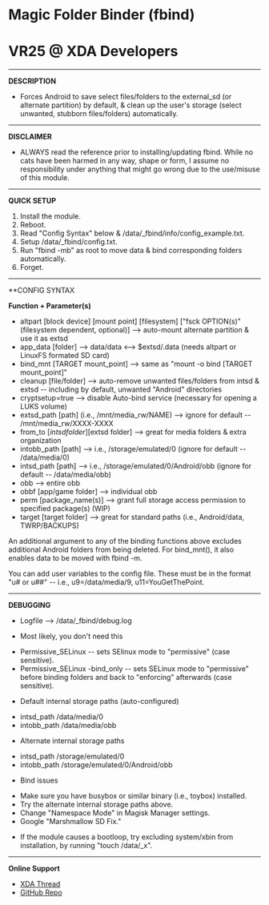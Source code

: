 # Magic Folder Binder (fbind)     
# VR25 @ XDA Developers

***
**DESCRIPTION**
- Forces Android to save select files/folders to the external_sd (or alternate partition) by default, & clean up the user's storage (select unwanted, stubborn files/folders) automatically.


***
**DISCLAIMER**
- ALWAYS read the reference prior to installing/updating fbind. While no cats have been harmed in any way, shape or form, I assume no responsibility under anything that might go wrong due to the use/misuse of this module. 


***
**QUICK SETUP**
1. Install the module.
2. Reboot.
3. Read "Config Syntax" below & /data/_fbind/info/config_example.txt.
4. Setup /data/_fbind/config.txt.
5. Run "fbind -mb" as root to move data & bind corresponding folders automatically.
6. Forget.


***
**CONFIG SYNTAX
 
**Function + Parameter(s)**
- altpart [block device] [mount point] [filesystem] ["fsck OPTION(s)" (filesystem dependent, optional)] --> auto-mount alternate partition & use it as extsd
- app_data [folder] --> data/data <--> $extsd/.data (needs altpart or LinuxFS formated SD card)
- bind_mnt [TARGET mount_point] --> same as "mount -o bind [TARGET mount_point]"
- cleanup [file/folder] --> auto-remove unwanted files/folders from intsd & extsd -- including by default, unwanted "Android" directories
- cryptsetup=true --> disable Auto-bind service (necessary for opening a LUKS volume)
- extsd_path [path] (i.e., /mnt/media_rw/NAME) --> ignore for default -- /mnt/media_rw/XXXX-XXXX
- from_to [$intsd folder] [$extsd folder] --> great for media folders & extra organization
- intobb_path [path] --> i.e., /storage/emulated/0 (ignore for default -- /data/media/0)
- intsd_path [path] --> i.e., /storage/emulated/0/Android/obb (ignore for default -- /data/media/obb)
- obb --> entire obb
- obbf [app/game folder] --> individual obb
- perm [package_name(s)] --> grant full storage access permission to specified package(s) (WIP)
- target [target folder] --> great for standard paths (i.e., Android/data, TWRP/BACKUPS)

An additional argument to any of the binding functions above excludes additional Android folders from being deleted. For bind_mnt(), it also enables data to be moved with fbind -m.

You can add user variables to the config file. These must be in the format "u# or u##" -- i.e., u9=/data/media/9, u11=YouGetThePoint.


***
**DEBUGGING**

* Logfile --> /data/_fbind/debug.log

* Most likely, you don't need this
- Permissive_SELinux -- sets SElinux mode to "permissive" (case sensitive).
- Permissive_SELinux -bind_only -- sets SELinux mode to "permissive" before binding folders and back to "enforcing" afterwards (case sensitive).

* Default internal storage paths (auto-configured)
- intsd_path /data/media/0
- intobb_path /data/media/obb

* Alternate internal storage paths
- intsd_path /storage/emulated/0
- intobb_path /storage/emulated/0/Android/obb

* Bind issues
- Make sure you have busybox or similar binary (i.e., toybox) installed.
- Try the alternate internal storage paths above.
- Change "Namespace Mode" in Magisk Manager settings.
- Google "Marshmallow SD Fix."

* If the module causes a bootloop, try excluding system/xbin from installation, by running "touch /data/_x".


***
**Online Support**
- [XDA Thread](https://forum.xda-developers.com/apps/magisk/module-magic-folder-binder-t3621814/page2post72688621)
- [GitHub Repo](https://github.com/Magisk-Modules-Repo/Magic-Folder-Binder)
